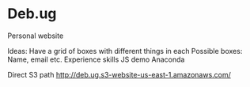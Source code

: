 Deb.ug
======

Personal website

Ideas:
	Have a grid of boxes with different things in each
	Possible boxes:
		Name, email etc.
		Experience skills
		JS demo
		Anaconda

Direct S3 path
	http://deb.ug.s3-website-us-east-1.amazonaws.com/
